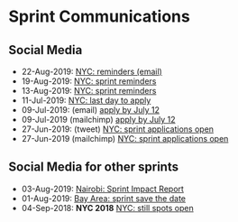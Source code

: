 # Sprint Communications

## Social Media 
- 22-Aug-2019:  [NYC: reminders (email)](https://www.meetup.com/NYC-WiMLDS/messages/boards/thread/52394272)
- 19-Aug-2019:  [NYC: sprint reminders](https://twitter.com/reshamas/status/1163517204928708608)
- 13-Aug-2019:  [NYC: sprint reminders](https://www.meetup.com/NYC-WiMLDS/messages/boards/thread/52382440)
- 11-Jul-2019:  [NYC: last day to apply](https://twitter.com/amuellerml/status/1149324323292950528)
- 09-Jul-2019:  (email) [apply by July 12](https://www.meetup.com/NYC-WiMLDS/messages/boards/thread/52315718)
- 09-Jul-2019 (mailchimp)  [apply by July 12](https://mailchi.mp/4c3ede578241/nyc-wimlds-2019-scikit-sprint-applications-reminder)
- 27-Jun-2019:  (tweet) [NYC: sprint applications open](https://twitter.com/reshamas/status/1144301781545041920)
- 27-Jun-2019 (mailchimp) [NYC: sprint applications open](https://mailchi.mp/ef66cbf6aca1/nyc-wimlds-2019-scikit-sprint-applications-open-3460337)


## Social Media for other sprints
- 03-Aug-2019:  [Nairobi: Sprint Impact Report](https://twitter.com/reshamas/status/1157826645002264577)
- 01-Aug-2019:  [Bay Area: sprint save the date](https://twitter.com/wimlds/status/1157076035827056641)
- 04-Sep-2018:  **NYC 2018** [NYC: still spots open](https://twitter.com/amuellerml/status/1037001088371752960)

